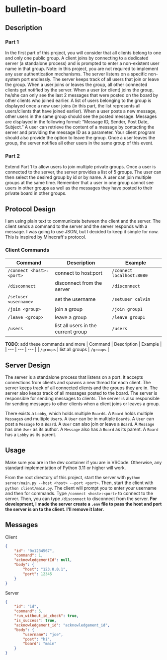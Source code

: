 # bulletin-board

## Description

### Part 1

In the first part of this project, you will consider that all clients belong to one and only one public group. A client joins by connecting
to a dedicated server (a standalone process) and is prompted to enter a non-existent user name in that group. Note: in this project, you are
not required to implement any user authentication mechanisms. The server listens on a specific non-system port endlessly. The server keeps
track of all users that join or leave the group. When a user joins or leaves the group, all other connected clients get notified by the
server. When a user (or client) joins the group, he/she can only see the last 2 messages that were posted on the board by other clients who
joined earlier. A list of users belonging to the group is displayed once a new user joins (in this part, the list represents all
users/clients that have joined earlier). When a user posts a new message, other users in the same group should see the posted message.
Messages are displayed in the following format: “Message ID, Sender, Post Date, Subject.” A user can retrieve the content of a message by
contacting the server and providing the message ID as a parameter. Your client program should also provide the option to leave the group.
Once a user leaves the group, the server notifies all other users in the same group of this event.

### Part 2

Extend Part 1 to allow users to join multiple private groups. Once a user is connected to the server, the server provides a list of 5
groups. The user can then select the desired group by id or by name. A user can join multiple groups at the same time. Remember that a user
in one group cannot see users in other groups as well as the messages they have posted to their private board in other groups.

## Protocol Design

I am using plain text to communicate between the client and the server. The client sends a command to the server and the server responds
with a message. I was going to use JSON, but I decided to keep it simple for now. This is inspired by Minecraft's protocol.

### Client Commands

| Command                  | Description                         | Example                   |
| ------------------------ | ----------------------------------- | ------------------------- |
| `/connect <host>:<port>` | connect to host:port                | `/connect localhost:8080` |
| `/disconnect`            | disconnect from the server          | `/disconnect`             |
| `/setuser <username>`    | set the username                    | `/setuser calvin`         |
| `/join <group>`          | join a group                        | `/join group1`            |
| `/leave <group>`         | leave a group                       | `/leave group1`           |
| `/users`                 | list all users in the current group | `/users`                  |

**TODO**: add these commands and more | Command | Description | Example | | --- | --- | --- | | `/groups` | list all groups | `/groups` |

## Server Design

The server is a standalone process that listens on a port. It accepts connections from clients and spawns a new thread for each client. The
server keeps track of all connected clients and the groups they are in. The server also keeps track of all messages posted to the board. The
server is responsible for sending messages to clients. The server is also responsible for sending messages to other clients when a client
joins or leaves a group.

There exists a `Lobby`, which holds multiple `Board`s. A `Board` holds multiple `Message`s and multiple `User`s. A `User` can be in multiple
`Board`s. A `User` can post a `Message` to a `Board`. A `User` can also join or leave a `Board`. A `Message` has one `User` as its author. A
`Message` also has a `Board` as its parent. A `Board` has a `Lobby` as its parent.

## Usage

Make sure you are in the dev container if you are in VSCode. Otherwise, any standard implementation of Python 3.11 or higher will work.

From the root directory of this project, start the server with `python server/main.py --host <host> --port <port>`. Then, start the client
with `python client/main.py`. The client will prompt you to enter your username and then for commands. Type `/connect <host>:<port>` to
connect to the server. Then, you can type `/disconnect` to disconnect from the server. **For development, I made the server create a `.env`
file to pass the host and port the server is on to the client. I'll remove it later.**

## Messages

Client

```json
{
    "id": "0x1234567",
    "command": 1,
    "acknowledgementId": null,
    "body": {
        "host": "123.0.0.1",
        "port": 12345
    }
}
```

Server

```json
{
    "id": "id",
    "command": 5,
    "run_without_id_check": true,
    "is_success": true,
    "acknowledgement_id": "acknowledgement_id",
    "body": {
        "username": "joe",
        "post": "hi",
        "board": "main"
    }
}
```
